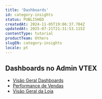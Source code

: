 ```yaml
---
title: 'Dashboards'
id: category-insights
status: PUBLISHED
createdAt: 2024-11-05T19:06:37.704Z
updatedAt: 2025-07-21T21:31:53.115Z
contentType: tutorial
productTeam: Others
slugEN: category-insights
locale: pt
---
```


## Dashboards no Admin VTEX

- [Visão Geral Dashboards](https://help.vtex.com/pt/docs/tutorials/visao-geral-dashboards)
- [Performance de Vendas](https://help.vtex.com/pt/docs/tutorials/performance-de-vendas)
- [Visão Geral da Loja](https://help.vtex.com/pt/docs/tutorials/visao-geral-da-loja)

